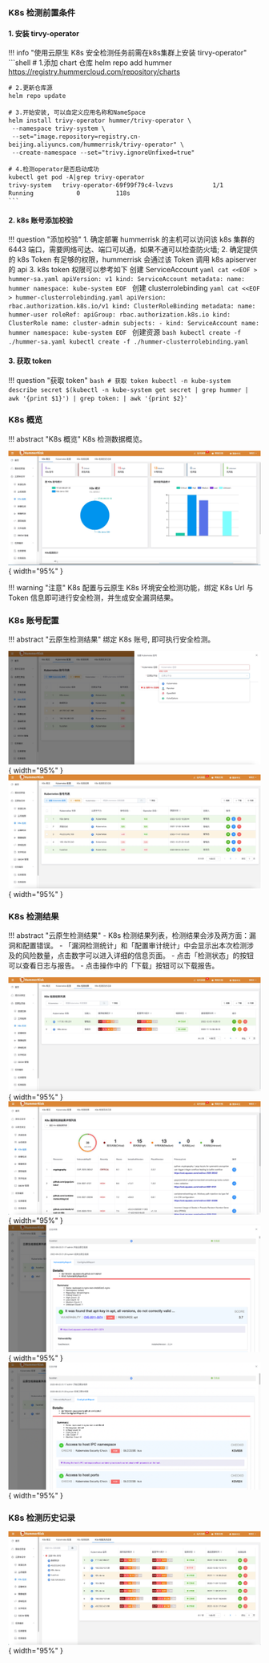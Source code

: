 
### K8s 检测前置条件

#### 1. 安装 tirvy-operator
!!! info "使用云原生 K8s 安全检测任务前需在k8s集群上安装 tirvy-operator"
    ```shell
    # 1.添加 chart 仓库
    helm repo add hummer https://registry.hummercloud.com/repository/charts
    
    # 2.更新仓库源
    helm repo update
    
    # 3.开始安装, 可以自定义应用名称和NameSpace
    helm install trivy-operator hummer/trivy-operator \
     --namespace trivy-system \
     --set="image.repository=registry.cn-beijing.aliyuncs.com/hummerrisk/trivy-operator" \
     --create-namespace --set="trivy.ignoreUnfixed=true"
    
    # 4.检测operator是否启动成功
    kubectl get pod -A|grep trivy-operator
    trivy-system   trivy-operator-69f99f79c4-lvzvs           1/1     Running            0          118s
    ```

#### 2. k8s 账号添加校验

!!! question "添加校验"
    1. 确定部署 hummerrisk 的主机可以访问该 k8s 集群的 6443 端口，需要网络可达、端口可以通，如果不通可以检查防火墙;
    2. 确定提供的 k8s Token 有足够的权限，hummerrisk 会通过该 Token 调用 k8s apiserver 的 api
    3. k8s token 权限可以参考如下
    创建 ServiceAccount
    ```yaml
    cat <<EOF > hummer-sa.yaml
    apiVersion: v1
    kind: ServiceAccount
    metadata:
      name: hummer
      namespace: kube-system
    EOF
    ```
    创建 clusterrolebinding
    ```yaml
    cat <<EOF > hummer-clusterrolebinding.yaml
    apiVersion: rbac.authorization.k8s.io/v1
    kind: ClusterRoleBinding
    metadata:
      name: hummer-user
    roleRef:
      apiGroup: rbac.authorization.k8s.io
      kind: ClusterRole
      name: cluster-admin
    subjects:
      - kind: ServiceAccount
        name: hummer
        namespace: kube-system
    EOF
    ```
    创建资源
    ```bash
    kubectl create -f ./hummer-sa.yaml
    kubectl create -f ./hummer-clusterrolebinding.yaml
    ```

#### 3. 获取 token
!!! question "获取 token"
    ```bash
    # 获取 token
    kubectl -n kube-system describe secret $(kubectl -n kube-system get secret | grep hummer | awk '{print $1}') | grep token: | awk '{print $2}'
    ```

### K8s 概览

!!! abstract "K8s 概览"
    K8s 检测数据概览。

![K8s](../img/user/k8s/k8s_overview.jpg){ width="95%" }

!!! warning "注意"
    K8s 配置与云原生 K8s 环境安全检测功能，绑定 K8s Url 与 Token 信息即可进行安全检测，并生成安全漏洞结果。

### K8s 账号配置
!!! abstract "云原生检测结果"
    绑定 K8s 账号, 即可执行安全检测。

![K8s](../img/user/k8s/k8s1.jpg){ width="95%" }
![K8s](../img/user/k8s/k8s2.jpg){ width="95%" }

### K8s 检测结果
!!! abstract "云原生检测结果"
    - K8s 检测结果列表，检测结果会涉及两方面：漏洞和配置错误。
    - 「漏洞检测统计」和「配置审计统计」中会显示出本次检测涉及的风险数量，点击数字可以进入详细的信息页面。
    - 点击「检测状态」的按钮可以查看日志与报告。
    - 点击操作中的「下载」按钮可以下载报告。

![K8s](../img/user/k8s/k8s3.jpg){ width="95%" }
![K8s](../img/user/k8s/k8s4.jpg){ width="95%" }
![K8s](../img/user/k8s/k8s5.png){ width="95%" }
![K8s](../img/user/k8s/k8s6.png){ width="95%" }

### K8s 检测历史记录

![K8s](../img/user/k8s/k8s7.jpg){ width="95%" }
